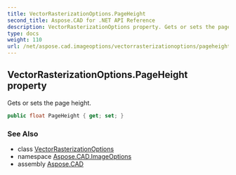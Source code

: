 ```yaml
---
title: VectorRasterizationOptions.PageHeight
second_title: Aspose.CAD for .NET API Reference
description: VectorRasterizationOptions property. Gets or sets the page height
type: docs
weight: 110
url: /net/aspose.cad.imageoptions/vectorrasterizationoptions/pageheight/
---
```

## VectorRasterizationOptions.PageHeight property

Gets or sets the page height.

```csharp
public float PageHeight { get; set; }
```

### See Also

* class [VectorRasterizationOptions](../)
* namespace [Aspose.CAD.ImageOptions](../../../aspose.cad.imageoptions/)
* assembly [Aspose.CAD](../../../)


